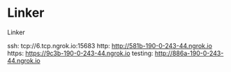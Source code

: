 # Linker
Linker

ssh: tcp://6.tcp.ngrok.io:15683 
http: http://581b-190-0-243-44.ngrok.io 
https: https://9c3b-190-0-243-44.ngrok.io 
testing: http://886a-190-0-243-44.ngrok.io 